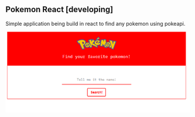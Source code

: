 ## Pokemon React [developing]

Simple application being build in react to find any pokemon using pokeapi.

![alt text](https://github.com/daniloab/pokemon-react/raw/master/src/images/show.PNG)

